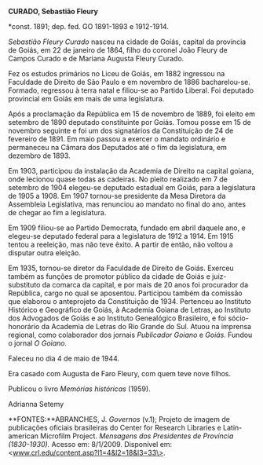 **CURADO, Sebastião Fleury**

\*const. 1891; dep. fed. GO 1891-1893 e 1912-1914.

*Sebastião Fleury Curado* nasceu na cidade de Goiás, capital da
província de Goiás, em 22 de janeiro de 1864, filho do coronel João
Fleury de Campos Curado e de Mariana Augusta Fleury Curado.

Fez os estudos primários no Liceu de Goiás, em 1882 ingressou na
Faculdade de Direito de São Paulo e em novembro de 1886 bacharelou-se.
Formado, regressou à terra natal e filiou-se ao Partido Liberal. Foi
deputado provincial em Goiás em mais de uma legislatura.

Após a proclamação da República em 15 de novembro de 1889, foi eleito em
setembro de 1890 deputado constituinte por Goiás. Tomou posse em 15 de
novembro seguinte e foi um dos signatários da Constituição de 24 de
fevereiro de 1891. Em maio passou a exercer o mandato ordinário e
permaneceu na Câmara dos Deputados até o fim da legislatura, em dezembro
de 1893.

Em 1903, participou da instalação da Academia de Direito na capital
goiana, onde lecionou quase todas as cadeiras. No pleito realizado em 7
de setembro de 1904 elegeu-se deputado estadual em Goiás, para a
legislatura de 1905 a 1908. Em 1907 tornou-se presidente da Mesa
Diretora da Assembleia Legislativa, mas renunciou ao mandato no final do
ano, antes de chegar ao fim a legislatura.

Em 1909 filiou-se ao Partido Democrata, fundado em abril daquele ano, e
elegeu-se deputado federal para a legislatura de 1912 a 1914. Em 1915
tentou a reeleição, mas não teve êxito. A partir de então, não voltou a
disputar outra eleição.

Em 1935, tornou-se diretor da Faculdade de Direito de Goiás. Exerceu
também as funções de promotor público da cidade de Goiás e
juiz-substituto da comarca da capital, e por mais de 20 anos foi
procurador da República, cargo no qual se aposentou. Participou também
da comissão que elaborou o anteprojeto da Constituição de 1934.
Pertenceu ao Instituto Histórico e Geográfico de Goiás, à Academia
Goiana de Letras, ao Instituto dos Advogados de Goiás e ao Instituto
Genealógico Brasileiro, e foi sócio-honorário da Academia de Letras do
Rio Grande do Sul. Atuou na imprensa regional, como colaborador dos
jornais *Publicador Goiano* e *Goiás*. Fundou o jornal *O Goiano.*

Faleceu no dia 4 de maio de 1944.

Era casado com Augusta de Faro Fleury, com quem teve nove filhos.

Publicou o livro *Memórias históricas* (1959).

Adrianna Setemy

**FONTES:**ABRANCHES, J. *Governos* (v.1); Projeto de imagem de
publicações oficiais brasileiras do Center for Research Libraries e
Latin-american Microfilm Project. *Mensagens dos Presidentes de
Província (1830-1930).* Acesso em: 8/1/2009. Disponível em:
\<www.crl.edu/content.asp?l1=4&l2=18&l3=33\>.
